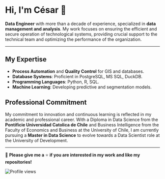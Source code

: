 # Hi, I'm César 👋

**Data Engineer** with more than a decade of experience, specialized in **data management and analysis**. My work focuses on ensuring the efficient and secure operation of technological systems, providing crucial support to the technical team and optimizing the performance of the organization.

---

## My Expertise

- **Process Automation** and **Quality Control** for GIS and databases.
- **Database Systems**: Proficient in PostgreSQL, MS SQL, DuckDB.
- **Programming Languages**: Python, R, SQL.
- **Machine Learning**: Developing predictive and segmentation models.

## Professional Commitment

My commitment to innovation and continuous learning is reflected in my academic and professional career. With a Diploma in Data Science from the **Pontificie Universidad Catolica de Chile** and Business Intelligence from the Faculty of Economics and Business at the University of Chile, I am currently pursuing a **Master in Data Science** to evolve towards a Data Scientist role at the University of Development.

---

🌟 **Please give me a** ⭐ **if you are interested in my work and like my repositories!**

![Profile views](https://godoca2.github.io/)

